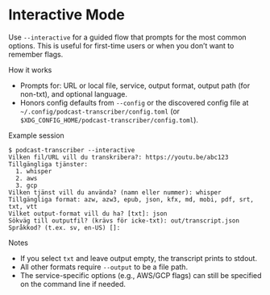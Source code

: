 # Interactive Mode

Use `--interactive` for a guided flow that prompts for the most common options. This is useful for first-time users or when you don’t want to remember flags.

How it works

- Prompts for: URL or local file, service, output format, output path (for non-txt), and optional language.
- Honors config defaults from `--config` or the discovered config file at `~/.config/podcast-transcriber/config.toml` (or `$XDG_CONFIG_HOME/podcast-transcriber/config.toml`).

Example session

```
$ podcast-transcriber --interactive
Vilken fil/URL vill du transkribera?: https://youtu.be/abc123
Tillgängliga tjänster:
  1. whisper
  2. aws
  3. gcp
Vilken tjänst vill du använda? (namn eller nummer): whisper
Tillgängliga format: azw, azw3, epub, json, kfx, md, mobi, pdf, srt, txt, vtt
Vilket output-format vill du ha? [txt]: json
Sökväg till outputfil? (krävs för icke-txt): out/transcript.json
Språkkod? (t.ex. sv, en-US) []:
```

Notes

- If you select `txt` and leave output empty, the transcript prints to stdout.
- All other formats require `--output` to be a file path.
- The service-specific options (e.g., AWS/GCP flags) can still be specified on the command line if needed.
